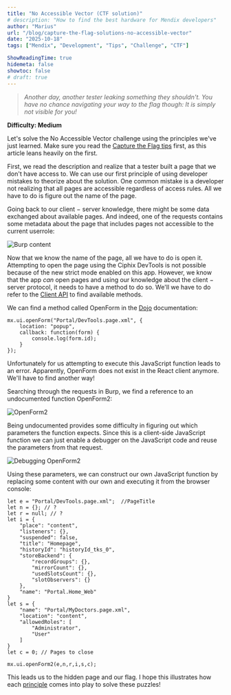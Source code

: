 ```yaml
---
title: "No Accessible Vector (CTF solution)"
# description: "How to find the best hardware for Mendix developers"
author: "Marius"
url: "/blog/capture-the-flag-solutions-no-accessible-vector"
date: "2025-10-18"
tags: ["Mendix", "Development", "Tips", "Challenge", "CTF"]

ShowReadingTime: true
hidemeta: false
showtoc: false
# draft: true
---
```


> _Another day, another tester leaking something they shouldn't. You have no chance navigating your way to the flag though: It is simply not visible for you!_

**Difficulty: Medium**

Let's solve the No Accessible Vector challenge using the principles we've just learned. Make sure you read the [Capture the Flag tips](/blog/capture-the-flag-tips) first, as this article leans heavily on the first.

First, we read the description and realize that a tester built a page that we don't have access to. We can use our first principle of using developer mistakes to theorize about the solution. One common mistake is a developer not realizing that all pages are accessible regardless of access rules. All we have to do is figure out the name of the page.

Going back to our client − server knowledge, there might be some data exchanged about available pages. And indeed, one of the requests contains some metadata about the page that includes pages not accessible to the current userrole:

![Burp content](/Burpcontent.png)

Now that we know the name of the page, all we have to do is open it. Attempting to open the page using the Ciphix DevTools is not possible because of the new strict mode enabled on this app. However, we know that the app _can_ open pages and using our knowledge about the client − server protocol, it needs to have a method to do so. We'll we have to do refer to the [Client API](https://docs.mendix.com/apidocs-mxsdk/apidocs/client-api/) to find available methods.

We can find a method called OpenForm in the [Dojo](https://apidocs.rnd.mendix.com/10/client/mx.ui.html#.openForm) documentation:
```
mx.ui.openForm("Portal/DevTools.page.xml", {
    location: "popup",
    callback: function(form) {
        console.log(form.id);
    }
});
```

Unfortunately for us attempting to execute this JavaScript function leads to an error. Apparently, OpenForm does not exist in the React client anymore. We'll have to find another way!

Searching through the requests in Burp, we find a reference to an undocumented function OpenForm2:

![OpenForm2](/OpenForm2.png)

Being undocumented provides some difficulty in figuring out which parameters the function expects. Since this is a client-side JavaScript function we can just enable a debugger on the JavaScript code and reuse the parameters from that request.

![Debugging OpenForm2](/DebugOpenForm2.png)

Using these parameters, we can construct our own JavaScript function by replacing some content with our own and executing it from the browser console:

```
let e = "Portal/DevTools.page.xml";  //PageTitle
let n = {}; // ?
let r = null; // ?
let i = {
    "place": "content",
    "listeners": {},
    "suspended": false,
    "title": "Homepage",
    "historyId": "historyId_tks_0",
    "storeBackend": {
        "recordGroups": {},
        "mirrorCount": {},
        "usedSlotsCount": {},
        "slotObservers": {}
    },
    "name": "Portal.Home_Web"
}
let s = {
    "name": "Portal/MyDoctors.page.xml",
    "location": "content",
    "allowedRoles": [
        "Administrator",
        "User"
    ]
}
let c = 0; // Pages to close

mx.ui.openForm2(e,n,r,i,s,c);
```

This leads us to the hidden page and our flag. I hope this illustrates how each [principle](../capture-the-flag-tips) comes into play to solve these puzzles!